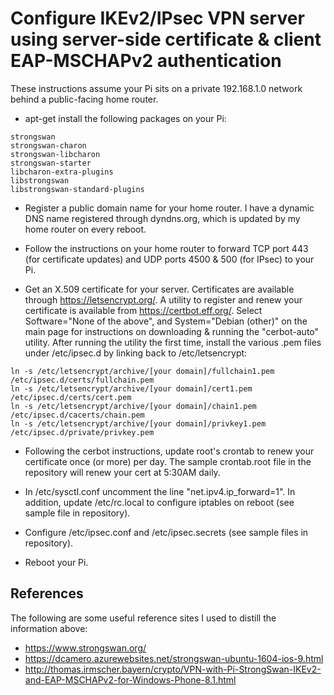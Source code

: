 
# Configure IKEv2/IPsec VPN server using server-side certificate & client EAP-MSCHAPv2 authentication
These instructions assume your Pi sits on a private 192.168.1.0 network behind a public-facing home router.

- apt-get install the following packages on your Pi:
```
strongswan
strongswan-charon
strongswan-libcharon
strongswan-starter
libcharon-extra-plugins
libstrongswan
libstrongswan-standard-plugins
```
- Register a public domain name for your home router.  I have a dynamic DNS name registered through dyndns.org,
which is updated by my home router on every reboot.

- Follow the instructions on your home router to forward TCP port 443 (for certificate updates) and
UDP ports 4500 & 500 (for IPsec) to your Pi.

- Get an X.509 certificate for your server.  Certificates are available through https://letsencrypt.org/.
A utility to register and renew your certificate is available from https://certbot.eff.org/.
Select Software="None of the above", and System="Debian (other)" on the main page for instructions
on downloading & running the "cerbot-auto" utility.  After running the utility the first time, install the
various .pem files under /etc/ipsec.d by linking back to /etc/letsencrypt:
```
ln -s /etc/letsencrypt/archive/[your domain]/fullchain1.pem /etc/ipsec.d/certs/fullchain.pem
ln -s /etc/letsencrypt/archive/[your domain]/cert1.pem /etc/ipsec.d/certs/cert.pem
ln -s /etc/letsencrypt/archive/[your domain]/chain1.pem /etc/ipsec.d/cacerts/chain.pem
ln -s /etc/letsencrypt/archive/[your domain]/privkey1.pem /etc/ipsec.d/private/privkey.pem
```
- Following the cerbot instructions, update root's crontab to renew your certificate once (or more) per day.
The sample crontab.root file in the repository will renew your cert at 5:30AM daily.

- In /etc/sysctl.conf uncomment the line "net.ipv4.ip_forward=1".  In addition, update /etc/rc.local
to configure iptables on reboot (see sample file in repository).

- Configure /etc/ipsec.conf and /etc/ipsec.secrets (see sample files in repository).

- Reboot your Pi.

## References
The following are some useful reference sites I used to distill the information above:
- https://www.strongswan.org/
- https://dcamero.azurewebsites.net/strongswan-ubuntu-1604-ios-9.html
- http://thomas.irmscher.bayern/crypto/VPN-with-Pi-StrongSwan-IKEv2-and-EAP-MSCHAPv2-for-Windows-Phone-8.1.html

